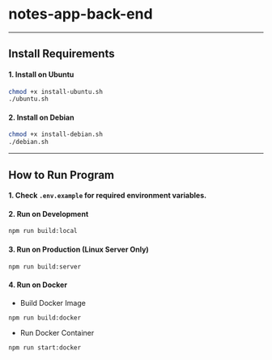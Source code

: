 # notes-app-back-end

---

## Install Requirements

#### 1. Install on Ubuntu

```bash
chmod +x install-ubuntu.sh
./ubuntu.sh
```

#### 2. Install on Debian

```bash
chmod +x install-debian.sh
./debian.sh
```

---

## How to Run Program

#### 1. Check `.env.example` for required environment variables.

#### 2. Run on Development

```bash
npm run build:local
```

#### 3. Run on Production (Linux Server Only)

```bash
npm run build:server
```

#### 4. Run on Docker

-   Build Docker Image

```bash
npm run build:docker
```

-   Run Docker Container

```bash
npm run start:docker
```
